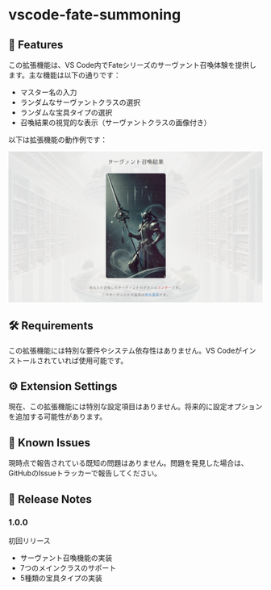 # vscode-fate-summoning 

## 🚀 Features

この拡張機能は、VS Code内でFateシリーズのサーヴァント召喚体験を提供します。主な機能は以下の通りです：

- マスター名の入力
- ランダムなサーヴァントクラスの選択
- ランダムな宝具タイプの選択
- 召喚結果の視覚的な表示（サーヴァントクラスの画像付き）

以下は拡張機能の動作例です：

![サーヴァント召喚例](https://raw.githubusercontent.com/Sunwood-ai-labs/vscode-fate-summoning/master/images/demo.png)

## 🛠️ Requirements

この拡張機能には特別な要件やシステム依存性はありません。VS Codeがインストールされていれば使用可能です。

## ⚙️ Extension Settings

現在、この拡張機能には特別な設定項目はありません。将来的に設定オプションを追加する可能性があります。

## 🐛 Known Issues

現時点で報告されている既知の問題はありません。問題を発見した場合は、GitHubのIssueトラッカーで報告してください。

## 📝 Release Notes

### 1.0.0

初回リリース

- サーヴァント召喚機能の実装
- 7つのメインクラスのサポート
- 5種類の宝具タイプの実装
